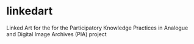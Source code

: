 # linkedart
Linked Art for the for the Participatory Knowledge Practices in Analogue and Digital Image Archives (PIA) project
